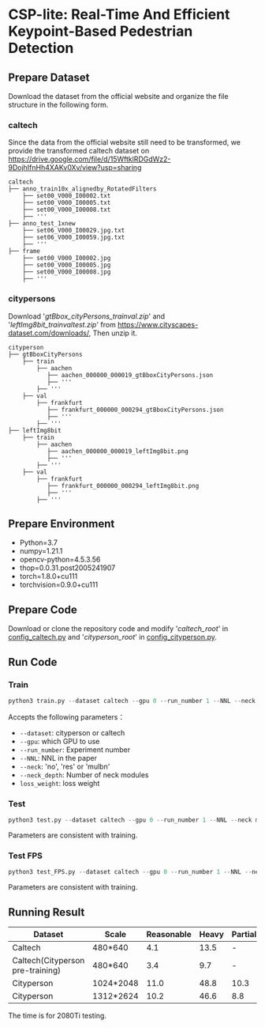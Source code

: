 # CSP-lite: Real-Time And Efficient Keypoint-Based Pedestrian Detection
## Prepare Dataset
Download the dataset from the official website and organize the file structure in the following form. 
### caltech
Since the data from the official website still need to be transformed, we provide the transformed caltech dataset on https://drive.google.com/file/d/15WftklRDGdWz2-9DojhIfnHh4XAKv0Xv/view?usp=sharing
```text
caltech
├── anno_train10x_alignedby_RotatedFilters
    ├── set00_V000_I00002.txt
    ├── set00_V000_I00005.txt
    ├── set00_V000_I00008.txt
    ├── '''
├── anno_test_1xnew
    ├── set06_V000_I00029.jpg.txt
    ├── set06_V000_I00059.jpg.txt
    ├── '''
├── frame
    ├── set00_V000_I00002.jpg
    ├── set00_V000_I00005.jpg
    ├── set00_V000_I00008.jpg
    ├── '''
```
### citypersons
Download '*gtBbox_cityPersons_trainval.zip*' and '*leftImg8bit_trainvaltest.zip*' from https://www.cityscapes-dataset.com/downloads/, 
Then unzip it.
```text
cityperson
├── gtBboxCityPersons
    ├── train
        ├── aachen
           ├── aachen_000000_000019_gtBboxCityPersons.json
           ├── '''
        ├── '''
    ├── val
        ├── frankfurt
           ├── frankfurt_000000_000294_gtBboxCityPersons.json
           ├── '''
        ├── '''
├── leftImg8bit
    ├── train
        ├── aachen
           ├── aachen_000000_000019_leftImg8bit.png
           ├── '''
        ├── '''
    ├── val
        ├── frankfurt
           ├── frankfurt_000000_000294_leftImg8bit.png
           ├── '''
        ├── '''
```
## Prepare Environment
* Python=3.7
* numpy=1.21.1
* opencv-python=4.5.3.56
* thop=0.0.31.post2005241907
* torch=1.8.0+cu111
* torchvision=0.9.0+cu111
## Prepare Code
Download or clone the repository code and modify '*caltech_root*' in [config_caltech.py](config_caltech.py#L10) and '*cityperson_root*' in [config_cityperson.py](config_cityperson.py#L11).
## Run Code
### Train
```python
python3 train.py --dataset caltech --gpu 0 --run_number 1 --NNL --neck mulbn --neck_depth 4 --loss_weight 1 1 1
```
Accepts the following parameters：

- `--dataset`: cityperson or caltech
- `--gpu`: which GPU to use
- `--run_number`: Experiment number
- `--NNL`: NNL in the paper
- `--neck`: 'no', 'res' or 'mulbn'
- `--neck_depth`: Number of neck modules
- `loss_weight`: loss weight
### Test
```python
python3 test.py --dataset caltech --gpu 0 --run_number 1 --NNL --neck mulbn --neck_depth 4
```
Parameters are consistent with training.
### Test FPS
```python
python3 test_FPS.py --dataset caltech --gpu 0 --run_number 1 --NNL --neck mulbn --neck_depth 4
```
Parameters are consistent with training.
## Running Result
|  Dataset   |  Scale | Reasonable  | Heavy | Partial |Bare| Small | Medium | Large| All | Time(ms) | Model |
|-----|-----|-----|-----|-----|-----|-----|-----|-----|------|------|------|
|  Caltech   |  480*640   |    4.1 | 13.5 | - |-| 5.3 |  - |-| 49.4  | 6.3    |  [checkpoint](https://drive.google.com/file/d/1kl9CWQz6OJBd08Gw8mTznXY24dFo2ZBv/view?usp=sharing) |
|  Caltech(Cityperson pre-training)   |  480*640   |    3.4 | 9.7 | - |-| 4.6 |  - |-| 46.4  | 6.3    |  [checkpoint](https://drive.google.com/file/d/1AqClnRgJ2CuH1noUM83pq2GQIOn-g_DL/view?usp=sharing) |
|   Cityperson  | 1024*2048    |  11.0 | 48.8 | 10.3 | 7.3 | 15.4 | 4.6 | 5.2 |  -| 35.7  |  [checkpoint](https://drive.google.com/file/d/1PwQIa_wtJepoKIyZh3KP7r2AhEbKJN6S/view?usp=sharing) |
|   Cityperson  |  1312*2624   |  10.2 | 46.6 | 8.8 | 6.6 | 13.5 | 2.4 | 5.3 |  -| 50.9   |   [checkpoint](https://drive.google.com/file/d/1PwQIa_wtJepoKIyZh3KP7r2AhEbKJN6S/view?usp=sharing)  |

The time is for 2080Ti testing.
